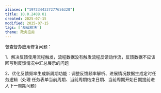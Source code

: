 ```yaml
---
aliases: ["1972344337277656320"]
title: 10.0.2408.01
created: 2025-07-15
modified: 2025-07-15
tags: ['基础模块']
theme: 政务应用
---
```


督查督办应用修复问题：

1、解决反馈使用流程触发，流程数据没有触发流程反馈动作流，反馈数据不应该回写到反馈情况中汇总展示的问题

2、优化反馈频率生成新周期功能：调整反馈频率解析、进展情况数据生成定时任务逻辑（处理 任务表单当前周期、当前周期结束日期、当前周期开始日期提前进入下一周期问题）